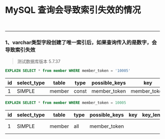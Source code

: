 # MySQL 查询会导致索引失效的情况

<br>

---
### 1、varchar类型字段创建了唯一索引后，如果查询传入的是数字，会导致索引失效
> 测试数据库版本 5.7.37
```sql
EXPLAIN SELECT * from member WHERE member_token = '10005'
```
| id  | select_type | table  | type  | possible_keys | key          | key_len | ref   | rows | filtered |
|-----|-------------|--------|-------|---------------|--------------|---------|-------|------|----------|
| 1   | SIMPLE      | member | const | member_token  | member_token | 242     | const | 1    | 100.00   |

```sql
EXPLAIN SELECT * from member WHERE member_token = 10005
```
| id  | select_type | table  | type | possible_keys | key | key_len | ref | rows | filtered | extra       |
|-----|-------------|--------|------|---------------|-----|---------|-----|------|----------|-------------|
| 1   | SIMPLE      | member | all  | member_token  |     |         |     | 9    | 11.11    | Using where |
